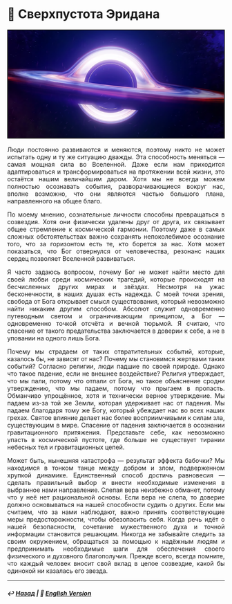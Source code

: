 # 🌟 Сверхпустота Эридана

![Сверхпустота Эридана](image.png)

<p align="justify">Люди постоянно развиваются и меняются, поэтому никто не может испытать одну и ту же ситуацию дважды. Эта способность меняться — самая мощная сила во Вселенной. Даже если нам приходится адаптироваться и трансформироваться на протяжении всей жизни, это остаётся нашим величайшим даром. Хотя мы не всегда можем полностью осознавать события, разворачивающиеся вокруг нас, вполне возможно, что они являются частью большого плана, направленного на общее благо.</p>

<p align="justify">По моему мнению, сознательные личности способны превращаться в созвездия. Хотя они физически удалены друг от друга, их связывает общее стремление к космической гармонии. Поэтому даже в самых сложных обстоятельствах важно сохранять непоколебимое осознание того, что за горизонтом есть те, кто борется за нас. Хотя может показаться, что Бог отвернулся от человечества, резонанс наших сердец позволяет Вселенной развиваться.</p>

<p align="justify">Я часто задаюсь вопросом, почему Бог не может найти место для своей любви среди космических трагедий, которые происходят на бесчисленных других мирах и звёздах. Несмотря на ужас бесконечности, в наших душах есть надежда. С моей точки зрения, свобода от Бога открывает смысл существования, который невозможно найти никаким другим способом. Абсолют служит одновременно путеводным светом и ограничивающим принципом, а Бог — одновременно точкой отсчёта и вечной тюрьмой. Я считаю, что спасение от такого предательства заключается в доверии к себе, а не в уповании на одного лишь Бога.</p>

<p align="justify">Почему мы страдаем от таких отвратительных событий, которые, казалось бы, не зависят от нас? Почему мы становимся жертвами таких событий? Согласно религии, люди падшие по своей природе. Однако что такое падение, если не внешнее воздействие? Религия утверждает, что мы пали, потому что отпали от Бога, но такое объяснение сродни утверждению, что мы падаем, потому что прыгаем в пропасть. Обманчиво упрощённое, хотя и технически верное утверждение. Мы падаем из-за той же Земли, которая удерживает нас от падения. Мы падаем благодаря тому же Богу, который убеждает нас во всех наших грехах. Святое влияние делает нас более восприимчивыми к силам зла, существующим в мире. Спасение от падения заключается в осознании гравитационного притяжения. Представьте себе, как невозможно упасть в космической пустоте, где больше не существует тирании небесных тел и гравитационных цепей.</p>

<p align="justify">Может быть, нынешняя катастрофа — результат эффекта бабочки? Мы находимся в тонком танце между добром и злом, подверженном хрупкой динамике. Единственный способ достичь равновесия — сделать правильный выбор и внести необходимые изменения в выбранное нами направление. Слепая вера неизбежно обманет, потому что у неё нет рациональной основы. Если вера не слепа, то доверие должно основываться на нашей способности судить о других. Если мы считаем, что за нами наблюдают, важно принять соответствующие меры предосторожности, чтобы обезопасить себя. Когда речь идёт о нашей безопасности, сочетание мужественного духа и точной информации становится решающим. Никогда не забывайте следить за своим окружением, обращаться за помощью к надёжным людям и предпринимать необходимые шаги для обеспечения своего физического и духовного благополучия. Прежде всего, всегда помните, что каждый человек вносит свой вклад в целое созвездие, какой бы одинокой ни казалась его звезда.</p>

***

##### ↩️ [Назад](https://rozephyros.github.io/index-2.html) | 🗽 [English Version](english.md)
